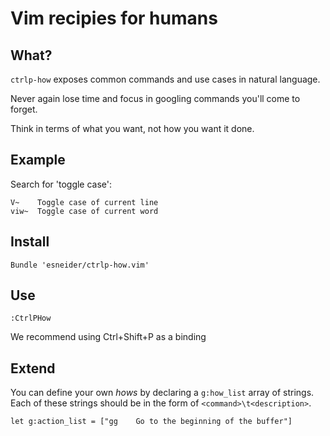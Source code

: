# Vim recipies for humans

## What?

`ctrlp-how` exposes common commands and use cases in natural
language.

Never again lose time and focus in googling commands you'll
come to forget.

Think in terms of what you want, not how you want it done.


## Example

Search for 'toggle case':

    V~    Toggle case of current line
    viw~  Toggle case of current word


## Install

    Bundle 'esneider/ctrlp-how.vim'


## Use

    :CtrlPHow

We recommend using Ctrl+Shift+P as a binding


## Extend

You can define your own _hows_ by declaring a `g:how_list` array of strings. Each of these strings should be in the form of `<command>\t<description>`.

    let g:action_list = ["gg	Go to the beginning of the buffer"]
